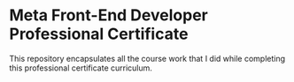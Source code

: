 # Meta Front-End Developer Professional Certificate
 This repository encapsulates all the course work that I did while completing this professional certificate curriculum.

